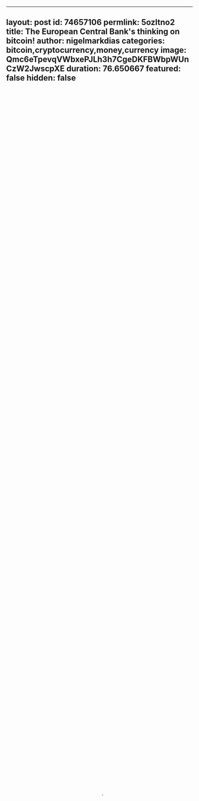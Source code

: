 
---
layout: post
id: 74657106
permlink: 5ozltno2
title:  The European Central Bank's thinking on bitcoin!
author: nigelmarkdias
categories: bitcoin,cryptocurrency,money,currency
image: Qmc6eTpevqVWbxePJLh3h7CgeDKFBWbpWUnCzW2JwscpXE
duration: 76.650667
featured: false
hidden: false
---
    
<video poster="https://snap1.d.tube/ipfs/Qmc6eTpevqVWbxePJLh3h7CgeDKFBWbpWUnCzW2JwscpXE" autoplay="" id="player_html5_api" class="vjs-tech" style="width: 100%; height: 100%;" tabindex="-1" src="https://video.dtube.top/ipfs/QmQtQSiSnY5eRULD5jhhFQSSbUD3ciJWWJVzeh2gLMqXkV"></video>

Mario Draghi Q&A on BTC.